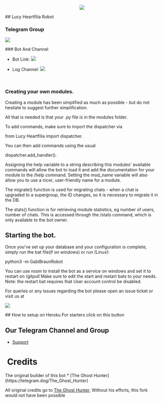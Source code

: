 <p align="center"><img src="https://telegra.ph/file/cb7d19dc04371dd81b747.jpg" /></p>
## Lucy Heartfilia Robot

### Telegram Group
<p align="left"><a href="https://telegram.dog/LucyHelpSupport"> <img src="https://aleen42.github.io/badges/src/telegram.svg" /> </a></p>
### Bot And Channel

* Bot Link: <a href="http://t.me/Lucy_Heartfilia_Robot"> <img src="https://img.shields.io/badge/%F0%9F%A4%96%20-GabiBraun-blue" /></a>

* Log Channel: <a href="https://t.me/Lucylogs"> <img src="https://img.shields.io/badge/%F0%9F%92%A1-gabibraun%20Log%20Channel-9cf" /></a>

&nbsp;

### Creating your own modules.

Creating a module has been simplified as much as possible - but do not hesitate to suggest further simplification.

All that is needed is that your .py file is in the modules folder.

To add commands, make sure to import the dispatcher via

from Lucy Heartfilia import dispatcher.

You can then add commands using the usual

dispatcher.add_handler().

Assigning the help variable to a string describing this modules' available
commands will allow the bot to load it and add the documentation for
your module to the /help command. Setting the mod_name variable will also allow you to use a nicer, user-friendly name for a module.

The migrate() function is used for migrating chats - when a chat is upgraded to a supergroup, the ID changes, so
it is necessary to migrate it in the DB.

The stats() function is for retrieving module statistics, eg number of users, number of chats. This is accessed
through the /stats command, which is only available to the bot owner.

## Starting the bot.

Once you've set up your database and your configuration is complete, simply run the bat file(if on windows) or run (Linux):

python3 -m GabiBraunRobot

You can use nssm to install the bot as a service on windows and set it to restart on /gitpull
Make sure to edit the start and restart bats to your needs.
Note: the restart bat requires that User account control be disabled.

For queries or any issues regarding the bot please open an issue ticket or visit us at
<p align="left"><a href="https://t.me/LucyHelpSupport"> <img src="https://aleen42.github.io/badges/src/telegram.svg" /> </a></p>
## How to setup on Heroku
For starters click on this button

## Our Telegram Channel and Group

* [Support](https://t.me/LucyHelpSupport)
<h1><strong> Credits</strong></h1>
The original builder of this bot
* [The Ghost Hunter](https://telegram.dog/The_Ghost_Hunter)

All original credits go to <a href="https://telegram.dog/The_Ghost_Hunter">The Ghost Hunter</a>, Without his efforts, this fork would not have been possible

